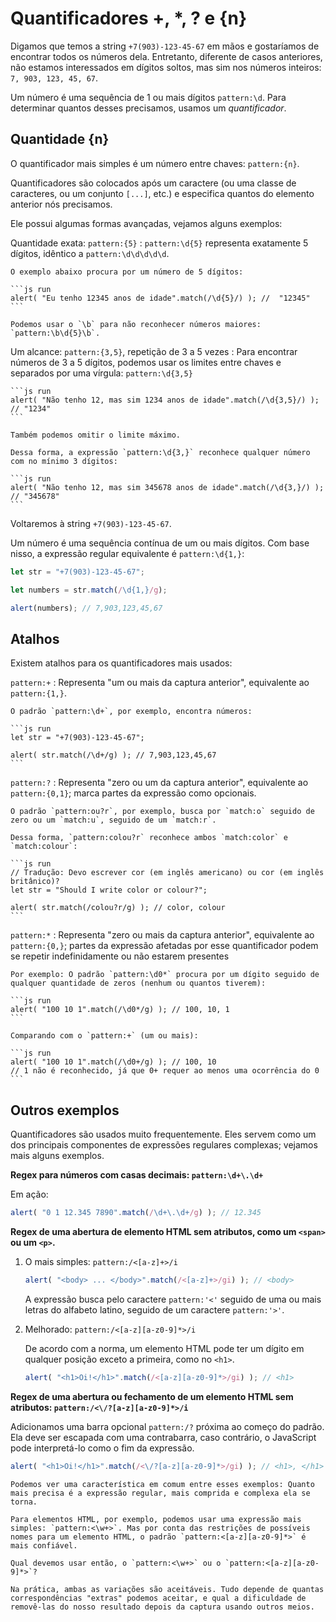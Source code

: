 # Quantificadores +, *, ? e {n}

Digamos que temos a string `+7(903)-123-45-67` em mãos e gostaríamos de encontrar todos os números dela. Entretanto, diferente de casos anteriores, não estamos interessados em dígitos soltos, mas sim nos números inteiros: `7, 903, 123, 45, 67`.

Um número é uma sequência de 1 ou mais dígitos `pattern:\d`. Para determinar quantos desses precisamos, usamos um *quantificador*.

## Quantidade {n}

O quantificador mais simples é um número entre chaves: `pattern:{n}`.

Quantificadores são colocados após um caractere (ou uma classe de caracteres, ou um conjunto `[...]`, etc.) e especifica quantos do elemento anterior nós precisamos.

Ele possui algumas formas avançadas, vejamos alguns exemplos:

Quantidade exata: `pattern:{5}`
: `pattern:\d{5}` representa exatamente 5 dígitos, idêntico a `pattern:\d\d\d\d\d`.

    O exemplo abaixo procura por um número de 5 dígitos:

    ```js run
    alert( "Eu tenho 12345 anos de idade".match(/\d{5}/) ); //  "12345"
    ```

    Podemos usar o `\b` para não reconhecer números maiores: `pattern:\b\d{5}\b`.

Um alcance: `pattern:{3,5}`, repetição de 3 a 5 vezes
: Para encontrar números de 3 a 5 dígitos, podemos usar os limites entre chaves e separados por uma vírgula: `pattern:\d{3,5}`

    ```js run
    alert( "Não tenho 12, mas sim 1234 anos de idade".match(/\d{3,5}/) ); // "1234"
    ```

    Também podemos omitir o limite máximo.

    Dessa forma, a expressão `pattern:\d{3,}` reconhece qualquer número com no mínimo 3 dígitos:

    ```js run
    alert( "Não tenho 12, mas sim 345678 anos de idade".match(/\d{3,}/) ); // "345678"
    ```

Voltaremos à string `+7(903)-123-45-67`.

Um número é uma sequência contínua de um ou mais dígitos. Com base nisso, a expressão regular equivalente é `pattern:\d{1,}`:

```js run
let str = "+7(903)-123-45-67";

let numbers = str.match(/\d{1,}/g);

alert(numbers); // 7,903,123,45,67
```

## Atalhos

Existem atalhos para os quantificadores mais usados:

`pattern:+`
: Representa "um ou mais da captura anterior", equivalente ao `pattern:{1,}`.

    O padrão `pattern:\d+`, por exemplo, encontra números:

    ```js run
    let str = "+7(903)-123-45-67";

    alert( str.match(/\d+/g) ); // 7,903,123,45,67
    ```

`pattern:?`
: Representa "zero ou um da captura anterior", equivalente ao `pattern:{0,1}`; marca partes da expressão como opcionais.

    O padrão `pattern:ou?r`, por exemplo, busca por `match:o` seguido de zero ou um `match:u`, seguido de um `match:r`.

    Dessa forma, `pattern:colou?r` reconhece ambos `match:color` e `match:colour`:

    ```js run
    // Tradução: Devo escrever cor (em inglês americano) ou cor (em inglês britânico)?
    let str = "Should I write color or colour?";

    alert( str.match(/colou?r/g) ); // color, colour
    ```

`pattern:*`
: Representa "zero ou mais da captura anterior", equivalente ao `pattern:{0,}`; partes da expressão afetadas por esse quantificador podem se repetir indefinidamente ou não estarem presentes

    Por exemplo: O padrão `pattern:\d0*` procura por um dígito seguido de qualquer quantidade de zeros (nenhum ou quantos tiverem):

    ```js run
    alert( "100 10 1".match(/\d0*/g) ); // 100, 10, 1
    ```

    Comparando com o `pattern:+` (um ou mais):

    ```js run
    alert( "100 10 1".match(/\d0+/g) ); // 100, 10
    // 1 não é reconhecido, já que 0+ requer ao menos uma ocorrência do 0
    ```

## Outros exemplos

Quantificadores são usados muito frequentemente. Eles servem como um dos principais componentes de expressões regulares complexas; vejamos mais alguns exemplos.

**Regex para números com casas decimais: `pattern:\d+\.\d+`**

Em ação:
```js run
alert( "0 1 12.345 7890".match(/\d+\.\d+/g) ); // 12.345
```

**Regex de uma abertura de elemento HTML sem atributos, como um `<span>` ou um `<p>`.**

1. O mais simples: `pattern:/<[a-z]+>/i`

    ```js run
    alert( "<body> ... </body>".match(/<[a-z]+>/gi) ); // <body>
    ```

    A expressão busca pelo caractere `pattern:'<'` seguido de uma ou mais letras do alfabeto latino, seguido de um caractere `pattern:'>'`.

2. Melhorado: `pattern:/<[a-z][a-z0-9]*>/i`

    De acordo com a norma, um elemento HTML pode ter um dígito em qualquer posição exceto a primeira, como no `<h1>`.

    ```js run
    alert( "<h1>Oi!</h1>".match(/<[a-z][a-z0-9]*>/gi) ); // <h1>
    ```

**Regex de uma abertura ou fechamento de um elemento HTML sem atributos: `pattern:/<\/?[a-z][a-z0-9]*>/i`**

Adicionamos uma barra opcional `pattern:/?` próxima ao começo do padrão. Ela deve ser escapada com uma contrabarra, caso contrário, o JavaScript pode interpretá-lo como o fim da expressão.

```js run
alert( "<h1>Oi!</h1>".match(/<\/?[a-z][a-z0-9]*>/gi) ); // <h1>, </h1>
```

```smart header="Para tornar uma expressão regular mais precisa, muitas vezes precisamos torná-la mais complexa"
Podemos ver uma característica em comum entre esses exemplos: Quanto mais precisa é a expressão regular, mais comprida e complexa ela se torna.

Para elementos HTML, por exemplo, podemos usar uma expressão mais simples: `pattern:<\w+>`. Mas por conta das restrições de possíveis nomes para um elemento HTML, o padrão `pattern:<[a-z][a-z0-9]*>` é mais confiável.

Qual devemos usar então, o `pattern:<\w+>` ou o `pattern:<[a-z][a-z0-9]*>`?

Na prática, ambas as variações são aceitáveis. Tudo depende de quantas correspondências "extras" podemos aceitar, e qual a dificuldade de removê-las do nosso resultado depois da captura usando outros meios.
```
